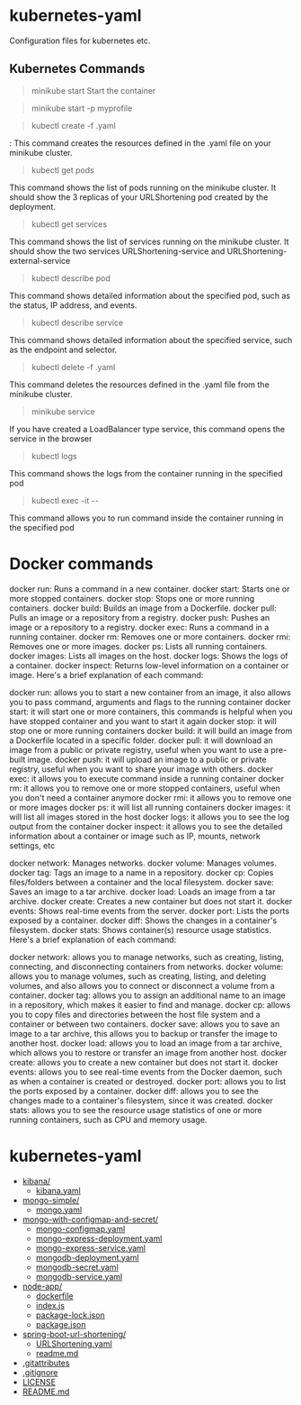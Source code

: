 # kubernetes-yaml
 Configuration files for kubernetes etc.




## Kubernetes Commands

>minikube start
Start the container

>minikube start -p myprofile

> kubectl create -f <filename>.yaml

: This command creates the resources defined in the .yaml file on your minikube cluster.
> kubectl get pods

 This command shows the list of pods running on the minikube cluster. It should show the 3 replicas of your URLShortening pod created by the deployment.
> kubectl get services

 This command shows the list of services running on the minikube cluster. It should show the two services URLShortening-service and URLShortening-external-service
> kubectl describe pod <pod-name>
> 
This command shows detailed information about the specified pod, such as the status, IP address, and events.
> kubectl describe service <service-name>

 This command shows detailed information about the specified service, such as the endpoint and selector.

> kubectl delete -f <filename>.yaml

This command deletes the resources defined in the .yaml file from the minikube cluster.

> minikube service <service-name>
> 
 If you have created a LoadBalancer type service, this command opens the service in the browser


> kubectl logs <pod-name>
> 
 This command shows the logs from the container running in the specified pod
> kubectl exec -it <pod-name> -- <command>

This command allows you to run command inside the container running in the specified pod



# Docker commands

docker run: Runs a command in a new container.
docker start: Starts one or more stopped containers.
docker stop: Stops one or more running containers.
docker build: Builds an image from a Dockerfile.
docker pull: Pulls an image or a repository from a registry.
docker push: Pushes an image or a repository to a registry.
docker exec: Runs a command in a running container.
docker rm: Removes one or more containers.
docker rmi: Removes one or more images.
docker ps: Lists all running containers.
docker images: Lists all images on the host.
docker logs: Shows the logs of a container.
docker inspect: Returns low-level information on a container or image.
Here's a brief explanation of each command:

docker run: allows you to start a new container from an image, it also allows you to pass command, arguments and flags to the running container
docker start: it will start one or more containers, this commands is helpful when you have stopped container and you want to start it again
docker stop: it will stop one or more running containers
docker build: it will build an image from a Dockerfile located in a specific folder.
docker pull: it will download an image from a public or private registry, useful when you want to use a pre-built image.
docker push: it will upload an image to a public or private registry, useful when you want to share your image with others.
docker exec: it allows you to execute command inside a running container
docker rm: it allows you to remove one or more stopped containers, useful when you don't need a container anymore
docker rmi: it allows you to remove one or more images
docker ps: it will list all running containers
docker images: it will list all images stored in the host
docker logs: it allows you to see the log output from the container
docker inspect: it allows you to see the detailed information about a container or image such as IP, mounts, network settings, etc


docker network: Manages networks.
docker volume: Manages volumes.
docker tag: Tags an image to a name in a repository.
docker cp: Copies files/folders between a container and the local filesystem.
docker save: Saves an image to a tar archive.
docker load: Loads an image from a tar archive.
docker create: Creates a new container but does not start it.
docker events: Shows real-time events from the server.
docker port: Lists the ports exposed by a container.
docker diff: Shows the changes in a container's filesystem.
docker stats: Shows container(s) resource usage statistics.
Here's a brief explanation of each command:

docker network: allows you to manage networks, such as creating, listing, connecting, and disconnecting containers from networks.
docker volume: allows you to manage volumes, such as creating, listing, and deleting volumes, and also allows you to connect or disconnect a volume from a container.
docker tag: allows you to assign an additional name to an image in a repository, which makes it easier to find and manage.
docker cp: allows you to copy files and directories between the host file system and a container or between two containers.
docker save: allows you to save an image to a tar archive, this allows you to backup or transfer the image to another host.
docker load: allows you to load an image from a tar archive, which allows you to restore or transfer an image from another host.
docker create: allows you to create a new container but does not start it.
docker events: allows you to see real-time events from the Docker daemon, such as when a container is created or destroyed.
docker port: allows you to list the ports exposed by a container.
docker diff: allows you to see the changes made to a container's filesystem, since it was created.
docker stats: allows you to see the resource usage statistics of one or more running containers, such as CPU and memory usage.



# kubernetes-yaml

* [kibana/](./kibana)
  * [kibana.yaml](./kibana/kibana.yaml)
* [mongo-simple/](./mongo-simple)
  * [mongo.yaml](./mongo-simple/mongo.yaml)
* [mongo-with-configmap-and-secret/](./mongo-with-configmap-and-secret)
  * [mongo-configmap.yaml](./mongo-with-configmap-and-secret/mongo-configmap.yaml)
  * [mongo-express-deployment.yaml](./mongo-with-configmap-and-secret/mongo-express-deployment.yaml)
  * [mongo-express-service.yaml](./mongo-with-configmap-and-secret/mongo-express-service.yaml)
  * [mongodb-deployment.yaml](./mongo-with-configmap-and-secret/mongodb-deployment.yaml)
  * [mongodb-secret.yaml](./mongo-with-configmap-and-secret/mongodb-secret.yaml)
  * [mongodb-service.yaml](./mongo-with-configmap-and-secret/mongodb-service.yaml)
* [node-app/](./node-app)
  * [dockerfile](./node-app/dockerfile)
  * [index.js](./node-app/index.js)
  * [package-lock.json](./node-app/package-lock.json)
  * [package.json](./node-app/package.json)
* [spring-boot-url-shortening/](./spring-boot-url-shortening)
  * [URLShortening.yaml](./spring-boot-url-shortening/URLShortening.yaml)
  * [readme.md](./spring-boot-url-shortening/readme.md)
* [.gitattributes](./.gitattributes)
* [.gitignore](./.gitignore)
* [LICENSE](./LICENSE)
* [README.md](./README.md)
